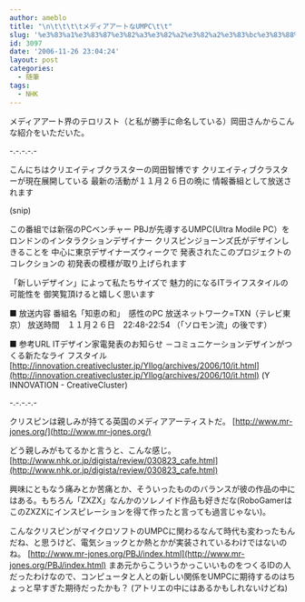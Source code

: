 ```yaml
---
author: ameblo
title: "\n\t\t\t\tメディアアートなUMPC\t\t"
slug: '%e3%83%a1%e3%83%87%e3%82%a3%e3%82%a2%e3%82%a2%e3%83%bc%e3%83%88%e3%81%aaumpc'
id: 3097
date: '2006-11-26 23:04:24'
layout: post
categories:
  - 随筆
tags:
  - NHK
---
```


メディアアート界のテロリスト（と私が勝手に命名している）岡田さんからこんな紹介をいただいた。

-.-.-.-.-

こんにちはクリエイティブクラスターの岡田智博です クリエイティブクラスターが現在展開している 最新の活動が１１月２６日の晩に 情報番組として放送されます

(snip)

この番組では新宿のPCベンチャー PBJが先導するUMPC(Ultra Modile PC）を ロンドンのインタラクションデザイナー クリスピンジョーンズ氏がデザインしきることを 中心に東京デザイナーズウィークで 発表されたこのプロジェクトのコレクションの 初発表の模様が取り上げられます

「新しいデザイン」によって私たちサイズで 魅力的になるITライフスタイルの可能性を 御笑覧頂けると嬉しく思います

■ 放送内容 番組名「知恵の和」　感性のPC 放送ネットワーク=TXN（テレビ東京） 放送時間　１１月２６日　22:48-22:54 （「ソロモン流」の後です）

■ 参考URL ITデザイン家電発表のお知らせ －コミュニケーションデザインがつくる新たなライ フスタイル [http://innovation.creativecluster.jp/YIlog/archives/2006/10/it.html](http://innovation.creativecluster.jp/YIlog/archives/2006/10/it.html) (Y INNOVATION - CreativeCluster)

-.-.-.-.-

クリスピンは親しみが持てる英国のメディアアーティストだ。 [http://www.mr-jones.org/](http://www.mr-jones.org/)

どう親しみがもてるかと言うと、こんな感じ。 [http://www.nhk.or.jp/digista/review/030823_cafe.html](http://www.nhk.or.jp/digista/review/030823_cafe.html)

興味にともなう痛みとか苦痛とか、そういったもののバランスが彼の作品の中にはある。もちろん「ZXZX」なんかのソレノイド作品も好きだな(RoboGamerはこのZXZXにインスピレーションを得て作ったと言っても過言じゃない)。

こんなクリスピンがマイクロソフトのUMPCに関わるなんて時代も変わったもんだね、と思うけど、電気ショックとか熱とかが実装されているわけではないのね。 [http://www.mr-jones.org/PBJ/index.html](http://www.mr-jones.org/PBJ/index.html) まあ元からこういうかっこいいものをつくるIDの人だったわけなので、コンピュータと人との新しい関係をUMPCに期待するのはちょっと早すぎた期待だったかも？ (アトリエの中にはあるかもしれないけどね)